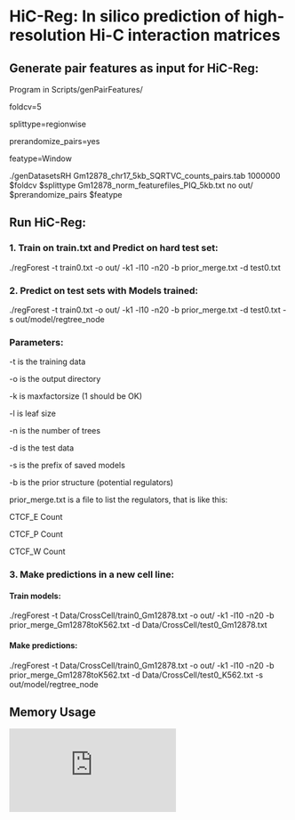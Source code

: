 # HiC-Reg: In silico prediction of high-resolution Hi-C interaction matrices

## Generate pair features as input for HiC-Reg:
Program in Scripts/genPairFeatures/

foldcv=5

splittype=regionwise

prerandomize_pairs=yes

featype=Window

./genDatasetsRH Gm12878_chr17_5kb_SQRTVC_counts_pairs.tab 1000000 $foldcv $splittype Gm12878_norm_featurefiles_PIQ_5kb.txt no out/ $prerandomize_pairs $featype



## Run HiC-Reg:
### 1. Train on train.txt and Predict on hard test set:
./regForest -t train0.txt -o out/ -k1 -l10 -n20 -b prior_merge.txt -d test0.txt

### 2. Predict on test sets with Models trained:
./regForest -t train0.txt -o out/ -k1 -l10 -n20 -b prior_merge.txt -d test0.txt -s out/model/regtree_node

### Parameters:
-t is the training data

-o is the output directory

-k is maxfactorsize (1 should be OK)

-l is leaf size

-n is the number of trees

-d is the test data

-s is the prefix of saved models

-b is the prior structure (potential regulators)

prior_merge.txt is a file to list the regulators, that is like this:

CTCF_E    Count

CTCF_P    Count

CTCF_W    Count

### 3. Make predictions in a new cell line:
#### Train models:
./regForest -t Data/CrossCell/train0_Gm12878.txt -o out/ -k1 -l10 -n20 -b prior_merge_Gm12878toK562.txt -d Data/CrossCell/test0_Gm12878.txt 

#### Make predictions:
./regForest -t Data/CrossCell/train0_Gm12878.txt -o out/ -k1 -l10 -n20 -b prior_merge_Gm12878toK562.txt -d Data/CrossCell/test0_K562.txt -s out/model/regtree_node



## Memory Usage
![alt text](https://github.com/Roy-lab/HiC-Reg/blob/master/Images/Memory_usage_Window_Merge_DepNormPerCell_Gm12878_summary.pdf "Gm12878")
